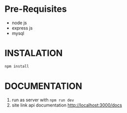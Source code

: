# Pre-Requisites

- node js
- express js
- mysql

# INSTALATION

```bash
npm install
```

# DOCUMENTATION

1. run as server with `npm run dev`
2. site link api documentation [http://localhost:3000/docs](http://localhost:3000/docs)
